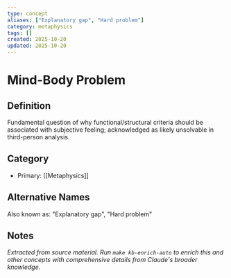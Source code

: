 ```yaml
---
type: concept
aliases: ["Explanatory gap", "Hard problem"]
category: metaphysics
tags: []
created: 2025-10-20
updated: 2025-10-20
---
```


# Mind-Body Problem

## Definition

Fundamental question of why functional/structural criteria should be associated with subjective feeling; acknowledged as likely unsolvable in third-person analysis.

## Category

- Primary: [[Metaphysics]]

## Alternative Names

Also known as: "Explanatory gap", "Hard problem"

## Notes

*Extracted from source material. Run `make kb-enrich-auto` to enrich this and other concepts with comprehensive details from Claude's broader knowledge.*
